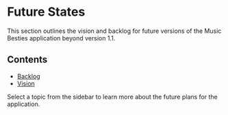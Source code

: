 # Future States

This section outlines the vision and backlog for future versions of the Music Besties application beyond version 1.1.

## Contents

- [Backlog](./backlog.md)
- [Vision](./vision.md)

Select a topic from the sidebar to learn more about the future plans for the application.
